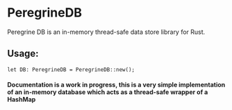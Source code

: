# PeregrineDB
Peregrine DB is an in-memory thread-safe data store library for Rust.

## Usage: 
`let DB: PeregrineDB = PeregrineDB::new();`

#### Documentation is a work in progress, this is a very simple implementation of an in-memory database which acts as a thread-safe wrapper of a HashMap

